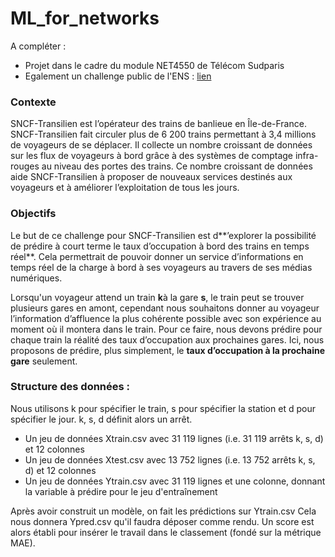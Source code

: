 # ML_for_networks

A compléter :
* Projet dans le cadre du module NET4550 de Télécom Sudparis
* Egalement un challenge public de l'ENS : [lien](https://challengedata.ens.fr/participants/challenges/89/)

### **Contexte**

SNCF-Transilien est l’opérateur des trains de banlieue en Île-de-France. SNCF-Transilien fait circuler plus de 6 200 trains permettant à 3,4 millions de voyageurs de se déplacer. Il collecte un nombre croissant de données sur les flux de voyageurs à bord grâce à des systèmes de comptage infra-rouges au niveau des portes des trains. Ce nombre croissant de données aide SNCF-Transilien à proposer de nouveaux services destinés aux voyageurs et à améliorer l’exploitation de tous les jours.

### **Objectifs**
Le but de ce challenge pour SNCF-Transilien est d**’explorer la possibilité de prédire à court terme le taux d’occupation à bord des trains en temps réel**. Cela permettrait de pouvoir donner un service d’informations en temps réel de la charge à bord à ses voyageurs au travers de ses médias numériques.

Lorsqu'un voyageur attend un train **k**à la gare **s**, le train peut se trouver plusieurs gares en amont, cependant nous souhaitons donner au voyageur l’information d’affluence la plus cohérente possible avec son expérience au moment où il montera dans le train. Pour ce faire, nous devons prédire pour chaque train la réalité des taux d’occupation aux prochaines gares. Ici, nous proposons de prédire, plus simplement, le **taux d’occupation à la prochaine gare** seulement.

### **Structure des données :**
Nous utilisons k pour spécifier le train, s pour spécifier la station et d pour spécifier le jour. k, s, d définit alors un arrêt.

* Un jeu de données Xtrain.csv avec 31 119 lignes (i.e. 31 119 arrêts k, s, d) et 12 colonnes
* Un jeu de données Xtest.csv avec 13 752 lignes (i.e. 13 752 arrêts k, s, d) et 12 colonnes
* Un jeu de données Ytrain.csv avec 31 119 lignes et une colonne, donnant la variable à prédire pour le jeu d'entraînement

Après avoir construit un modèle, on fait les prédictions sur Ytrain.csv
Cela nous donnera Ypred.csv qu'il faudra déposer comme rendu.
Un score est alors établi pour insérer le travail dans le classement (fondé sur la métrique MAE).



